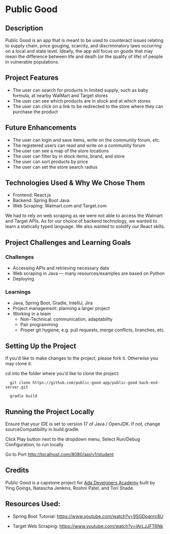 # Public Good

## Description

Public Good is an app that is meant to be used to counteract issues relating to supply chain, price gouging, scarcity, and discriminatory laws occurring on a local and state level. Ideally, the app will focus on goods that may mean the difference between life and death (or the quality of life) of people in vulnerable populations.


## Project Features

- The user can search for products in limited supply, such as baby formula, at nearby WalMart and Target stores
- The user can see which products are in stock and at which stores
- The user can click on a link to be redirected to the store where they can purchase the product


## Future Enhancements

- The user can login and save items, write on the community forum, etc.
- The registered users can read and write on a community forum
- The user can see a map of the store locations
- The user can filter by in stock items, brand, and store
- The user can sort products by price
- The user can set the store search radius


## Technologies Used & Why We Chose Them

- Frontend: React.js
- Backend: Spring Boot Java
- Web Scraping: Walmart.com and Target.com

We had to rely on web scraping as we were not able to access the Walmart and Target APIs. As for our choice of backend technology, we wanted to learn a statically typed language. We also wanted to solidify our React skills.


## Project Challenges and Learning Goals
### Challenges
- Accessing APIs and retrieving necessary data
- Web scraping in Java — many resources/examples are based on Python
- Deploying

### Learnings
- Java, Spring Boot, Gradle, IntelliJ, Jira
- Project management: planning a larger project
- Working in a team
    - Non-Technical: communication, adaptability
    - Pair programming
    - Proper git hygiene, e.g. pull requests, merge conflicts, branches, etc.

## Setting Up the Project

If you’d like to make changes to the project, please fork it. Otherwise you may clone it.

cd into the folder where you’d like to clone the project:

```shell=bash
  git clone https://github.com/public-good-app/public-good-back-end-server.git 

  gradle build

```
## Running the Project Locally

Ensure that your IDE is set to version 17 of Java / OpenJDK. If not, change sourceCompatibility in build.gradle.

Click Play button next to the dropdown menu, Select Run/Debug Configuration, to run locally

Go to Port http://localhost.com/8080/api/v1/student

## Credits

Public Good is a capstone project for [Ada Developers Academy](https://adadevelopersacademy.org/) built by Ying Goings, Natascha Jenkins, Roshni Patel, and Tori Shade.

## Resources Used:

- Spring Boot Tutorial: https://www.youtube.com/watch?v=9SGDpanrc8U

- Target Web Scraping: https://www.youtube.com/watch?v=IArLJJFT6Nk 


